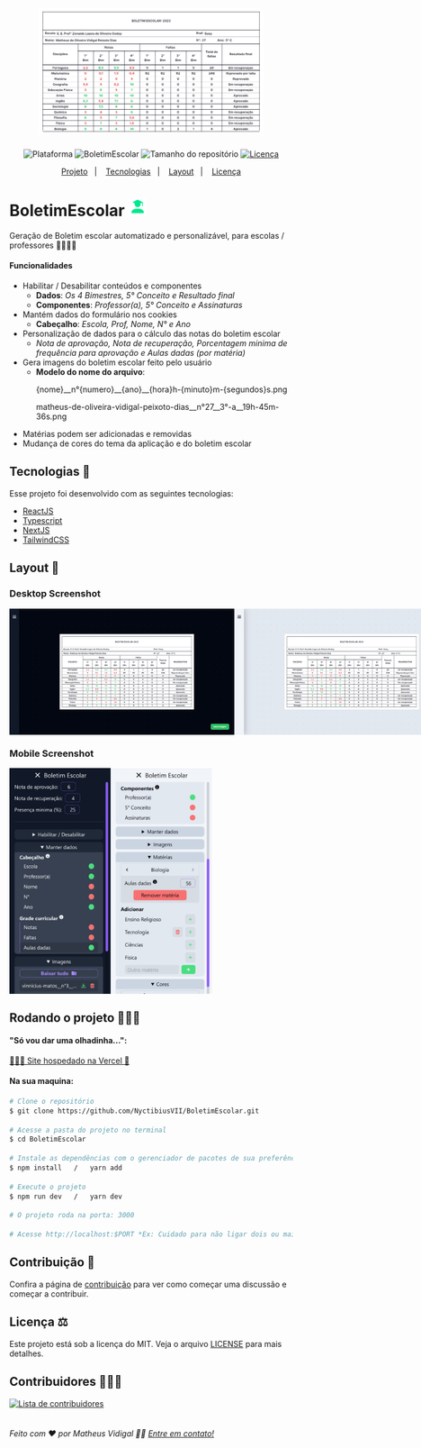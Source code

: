 <h1 align="center">
    <img src=".github/modelo-boletim-escolar.png" width="400" alt="Logo BoletimEscolar">
</h1>
<p align="center">
    <img alt="Plataforma" src="https://img.shields.io/static/v1?label=Plataforma&message=Web&color=000000&labelColor=00E88F">
    <img alt="BoletimEscolar" src="https://img.shields.io/static/v1?label=Version&message=3.24.66&color=000000&labelColor=00E88F">
    <img alt="Tamanho do repositório" src="https://img.shields.io/github/repo-size/NyctibiusVII/BoletimEscolar?color=000000&labelColor=00E88F">
    <a href="https://github.com/NyctibiusVII/BoletimEscolar/blob/main/LICENSE">
        <img alt="Licença" src="https://img.shields.io/static/v1?label=License&message=MIT&color=000000&labelColor=00E88F">
    </a>
</p>
<p align="center">
    <a href="#boletimescolar-">Projeto</a>&nbsp;&nbsp;&nbsp;|&nbsp;&nbsp;&nbsp;
    <a href="#tecnologias-">Tecnologias</a>&nbsp;&nbsp;&nbsp;|&nbsp;&nbsp;&nbsp;
    <a href="#layout-">Layout</a>&nbsp;&nbsp;&nbsp;|&nbsp;&nbsp;&nbsp;
    <a href="#licença-%EF%B8%8F">Licença</a>
</p>

# BoletimEscolar <img src=".github/favicon.svg" width="32" alt="favicon">
Geração de Boletim escolar automatizado e personalizável, para escolas / professores 👩🏻‍🏫📄

#### Funcionalidades
* Habilitar / Desabilitar conteúdos e componentes
    * __Dados__: _Os 4 Bimestres, 5° Conceito e Resultado final_
    * __Componentes__: _Professor(a), 5° Conceito e Assinaturas_
* Mantém dados do formulário nos cookies
    * __Cabeçalho__: _Escola, Prof, Nome, N° e Ano_
* Personalização de dados para o cálculo das notas do boletim escolar
    * _Nota de aprovação, Nota de recuperação, Porcentagem minima de frequência para aprovação e Aulas dadas (por matéria)_
* Gera imagens do boletim escolar feito pelo usuário
    * __Modelo do nome do arquivo__:
        <p>{nome}__n°{numero}__{ano}__{hora}h-{minuto}m-{segundos}s.png</p>
        <p>matheus-de-oliveira-vidigal-peixoto-dias__n°27__3°-a__19h-45m-36s.png</p>
* Matérias podem ser adicionadas e removidas
* Mudança de cores do tema da aplicação e do boletim escolar

## Tecnologias 🚀
Esse projeto foi desenvolvido com as seguintes tecnologias:
- [ReactJS](https://pt-br.reactjs.org)
- [Typescript](https://www.typescriptlang.org)
- [NextJS](https://nextjs.org)
- [TailwindCSS](https://tailwindcss.com)

## Layout 🚧
### Desktop Screenshot
<div style="display: flex; flex-direction: 'column'; align-items: 'center';">
<!-- Responsive, 1366 x 768, 50% (Laptop L - 1366px) -->
    <img width="400px" src=".github/home-desktop-dark.png">
    <img width="400px" src=".github/home-desktop-light.png">
</div>

### Mobile Screenshot
<div style="display: flex; flex-direction: 'row';">
<!-- Responsive, 320 x 711, 75% (Mobile X11T - 320px) -->
    <img width="180px" src=".github/home-mobile-dark.png">
    <img width="180px" src=".github/home-mobile-light.png">
</div>

## Rodando o projeto 🚴🏻‍♂️
#### "Só vou dar uma olhadinha...":
  <a href="https://boletim-escolar.vercel.app">👩🏻‍🏫 Site hospedado na Vercel 📄</a>

#### Na sua maquina:
```bash
# Clone o repositório
$ git clone https://github.com/NyctibiusVII/BoletimEscolar.git

# Acesse a pasta do projeto no terminal
$ cd BoletimEscolar

# Instale as dependências com o gerenciador de pacotes de sua preferência
$ npm install   /   yarn add

# Execute o projeto
$ npm run dev   /   yarn dev

# O projeto roda na porta: 3000

# Acesse http://localhost:$PORT *Ex: Cuidado para não ligar dois ou mais projetos na mesma porta.
```

## Contribuição 💭
Confira a página de [contribuição](./CONTRIBUTING) para ver como começar uma discussão e começar a contribuir.

## Licença ⚖️
Este projeto está sob a licença do MIT. Veja o arquivo [LICENSE](https://github.com/NyctibiusVII/BoletimEscolar/blob/main/LICENSE) para mais detalhes.

## Contribuidores 🦸🏻‍♂️
<a href="https://github.com/NyctibiusVII/BoletimEscolar/graphs/contributors">
    <img src="https://contributors-img.web.app/image?repo=NyctibiusVII/BoletimEscolar&max=500" alt="Lista de contribuidores" width="15%"/>
</a>

<br/>
<br/>

###### Feito com ❤️ por Matheus Vidigal 👋🏻 [Entre em contato!](https://www.linkedin.com/in/matheus-vidigal-nyctibiusvii)